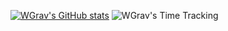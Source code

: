 [![WGrav's GitHub stats](https://github-readme-stats.vercel.app/api?username=wgrav01&theme=gruvbox)](https://github.com/anuraghazra/github-readme-stats)
![WGrav's Time Tracking](https://github-readme-stats.hackclub.dev/api/wakatime?username=14137&api_domain=hackatime.hackclub.com&&custom_title=Hackatime+Stats&layout=compact&cache_seconds=0&langs_count=8&theme=gruvbox)
